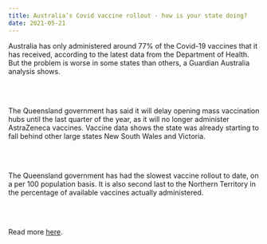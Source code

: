 ```yaml
---
title: Australia’s Covid vaccine rollout - how is your state doing?
date: 2021-05-21
---
```


<p>Australia has only administered around 77% of the Covid-19 vaccines that it has received, according to the latest data from the Department of Health. But the problem is worse in some states than others, a Guardian Australia analysis shows.</p><br><br>

<p>The Queensland government has said it will delay opening mass vaccination hubs until the last quarter of the year, as it will no longer administer AstraZeneca vaccines. Vaccine data shows the state was already starting to fall behind other large states New South Wales and Victoria.</p><br><br>

<p>The Queensland government has had the slowest vaccine rollout to date, on a per 100 population basis. It is also second last to the Northern Territory in the percentage of available vaccines actually administered.</p><br><br>

<p>Read more <a href="https://www.theguardian.com/world/datablog/2021/may/21/australias-covid-vaccine-rollout-how-is-your-state-doing">here</a>.</p>